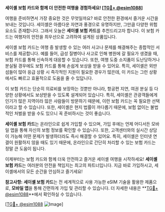 **세이셸 보험 카드와 함께 더 안전한 여행을 경험하세요! [[TG💪+ @esim1088](https://t.me/s/esim1088)]**

여행을 준비하면서 가장 중요한 것은 무엇일까요? 바로 안전한 환경에서 즐거운 시간을 보내는 것입니다. 세이셸은 아름다운 자연과 풍경으로 유명하지만, 그만큼 다양한 위험 요소도 존재합니다. 그래서 오늘은 **세이셸 보험 카드**를 추천드리고자 합니다. 이 보험 카드는 여행자의 안전을 최우선으로 고려하여 설계된 상품입니다.

세이셸 보험 카드는 여행 중 발생할 수 있는 여러 사고나 문제를 해결해주는 종합적인 서비스를 제공합니다. 예를 들어, 급성 질병이나 사고로 인해 병원에 갈 필요가 생겼을 때, 보험 카드를 통해 신속하게 대응할 수 있습니다. 또한, 여행 도중 소지품이 도난당하거나 분실될 경우에도 보험 카드를 통해 손쉽게 보상을 받을 수 있어요. 특히, 세이셸은 외딴 섬들이 많아 응급 상황 시 즉각적인 지원이 필요한 경우가 많은데, 이 카드는 그런 상황에서도 빠르고 효율적으로 도움을 줄 수 있답니다.

이 보험 카드는 단순히 의료비를 보장하는 것뿐만 아니라, 항공편 지연, 여권 분실 등 다양한 상황에서도 보상받을 수 있도록 설계되어 있습니다. 특히, 세이셸은 관광객들에게 인기가 많은 지역이라 많은 사람들이 방문하기 때문에, 이런 보험 카드는 꼭 필요한 선택이라고 할 수 있습니다. 또한, 세이셸은 현지 법률이 까다롭기 때문에, 보험 없이는 불법적인 처벌을 받을 수도 있으니 꼭 준비하시는 것이 좋습니다.

**세이셸 보험 카드**는 온라인으로 쉽게 가입할 수 있으며, 가입 후에는 언제 어디서든 모바일 앱을 통해 자신의 보험 정보를 확인할 수 있습니다. 또한, 고객센터와의 실시간 상담이 가능해 어떤 문제가 발생하더라도 즉시 해결할 수 있어요. 특히, 세이셸은 인터넷 연결이 원활하지 않을 때도 있기 때문에, 온라인으로 간단히 처리할 수 있는 보험 카드는 정말 큰 도움이 됩니다.

이제부터는 보험 카드와 함께 더욱 안전하고 즐거운 세이셸 여행을 시작하세요! **세이셸 보험 카드**는 여러분의 안전을 책임지는 최고의 파트너입니다. 지금 바로 가입하시고, 세이셸에서의 모든 순간을 안심하고 즐기세요!

**참고사항:** **세이셸 보험 카드**는 전 세계적으로 사용 가능한 eSIM 기술을 활용한 제품으로, **모바일 앱**을 통해 간편하게 가입 및 관리할 수 있습니다. 더 자세한 내용은 **[TG💪+ @esim1088](https://t.me/s/esim1088)**에서 확인하실 수 있습니다.

[[TG💪+ @esim1088](https://t.me/s/esim1088) ![Image](https://i.postimg.cc/Y0z9fWf4/image.png)]